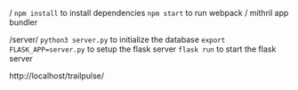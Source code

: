 
/
`npm install` to install dependencies
`npm start` to run webpack / mithril app bundler


/server/
`python3 server.py` to initialize the database
`export FLASK_APP=server.py` to setup the flask server
`flask run` to start the flask server


http://localhost/trailpulse/